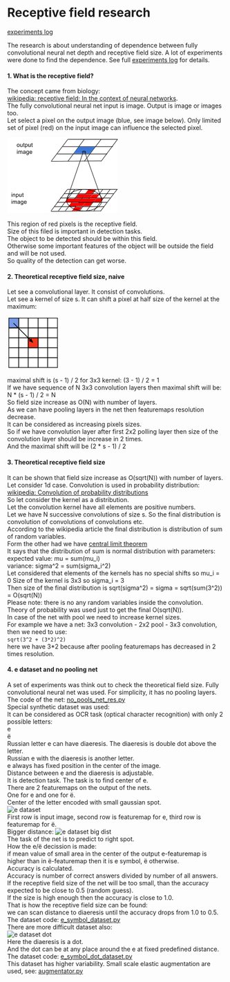 # Receptive field research

[experiments log](./markdown_site/expereiments_log.md)  
  
The research is about understanding of dependence between fully convolutional neural net depth and receptive field size. A lot of experiments were done to find the dependence. See full [experiments log](markdown_site/expereiments_log.md) for details.  
  
#### 1. What is the receptive field?
The concept came from biology:  
[wikipedia: receptive field: In the context of neural networks](https://en.wikipedia.org/wiki/Receptive_field#In_the_context_of_neural_networks).  
The fully convolutional neural net input is image. Output is image or images too.  
Let select a pixel on the output image (blue, see image below). Only limited set of pixel (red) on the input image can influence the selected pixel.  
  
![filed](./markdown_site/picture_receptive_field_size.png)  
  
This region of red pixels is the receptive field.   
Size of this filed is important in detection tasks.  
The object to be detected should be within this field.  
Otherwise some important features of the object will be outside the field and will be not used.  
So quality of the detection can get worse.  

#### 2. Theoretical receptive field size, naive  
Let see a convolutional layer. It consist of convolutions.  
Let see a kernel of size s. It can shift a pixel at half size of the kernel at the maximum:  
  
![conv shift](./markdown_site/picture_convolution_shift.png)   
  
maximal shift is (s - 1) / 2
for 3x3 kernel: (3 - 1) / 2 = 1   
If we have sequence of N 3x3 convolution layers then maximal shift will be:  
N * (s - 1) / 2 = N  
So field size increase as O(N) with number of layers.  
As we can have pooling layers in the net then featuremaps resolution decrease.  
It can be considered as increasing pixels sizes.  
So if we have convolution layer after first 2x2 polling layer then size of the convolution layer should be increase in 2 times.  
And the maximal shift will be (2 * s - 1) / 2

#### 3. Theoretical receptive field size
It can be shown that field size increase as O(sqrt(N)) with number of layers.  
Let consider 1d case.
Convolution is used in probability distribution:  
[wikipedia: Convolution of probability distributions](https://en.wikipedia.org/wiki/Convolution_of_probability_distributions)    
So let consider the kernel as a distribution.  
Let the convolution kernel have all elements are positive numbers.    
Let we have N successive convolutions of size s.
So the final distribution is convolution of convolutions of convolutions etc.  
According to the wikipedia article the final distribution is distribution of sum of random variables.  
Form the other had we have [central limit theorem](https://en.wikipedia.org/wiki/Central_limit_theorem)  
It says that the distribution of sum is normal distribution with parameters:  
expected value: mu = sum(mu_i)  
variance: sigma^2 = sum(sigma_i^2)  
Let considered that elements of the kernels has no special shifts so mu_i = 0
Size of the kernel is 3x3 so sigma_i = 3  
Then size of the final distribution is sqrt(sigma^2) = sigma = sqrt(sum(3^2)) = O(sqrt(N))  
Please note: there is no any random variables inside the convolution.  
Theory of probability was used just to get the final O(sqrt(N)).  
In case of the net with pool we need to increase kernel sizes.  
For example we have a net: 3x3 convolution - 2x2 pool - 3x3 convolution, then we need to use:  
```sqrt(3^2 + (3*2)^2)```  
here we have 3*2 because after pooling featuremaps has decreased in 2 times resolution.  

  
#### 4. e dataset and no pooling net  
A set of experiments was think out to check the theoretical field size.
Fully convolutional neural net was used. For simplicity, it has no pooling layers.  
The code of the net: [no_pools_net_res.py](./nets/no_pools_net_res.py)  
Special synthetic dataset was used:  
It can be considered as OCR task (optical character recognition) with only 2 possible letters:  
е  
ё  
Russian letter е can have diaeresis. The diaeresis is double dot above the letter.  
Russian е with the diaeresis is another letter.  
e always has fixed position in the center of the image.  
Distance between e and the diaeresis is adjustable.  
It is detection task. The task is to find center of e.  
There are 2 featuremaps on the output of the nets.  
One for е and one for ё.  
Center of the letter encoded with small gaussian spot.  
![e dataset](./markdown_site/picture_e_dataset.png)   
First row is input image, second row is featuremap for е, third row is featuremap for ё.  
Bigger distance:
![e dataset big dist](./markdown_site/picture_e_dataset_bigger_distance.png)   
The task of the net is to predict to right spot.  
How the е/ё decission is made:  
if mean value of small area in the center of the output е-featuremap is higher
than in ё-featuremap then it is e symbol, ё otherwise.  
Accuracy is calculated.   
Accuracy is number of correct answers divided by number of all answers.   
If the receptive field size of the net will be too small, than the accuracy expected to be close to 0.5 (random guess).  
If the size is high enough then the accuracy is close to 1.0.  
That is how the receptive field size can be found:  
we can scan distance to diaeresis until the accuracy drops from 1.0 to 0.5.  
The dataset code: [e_symbol_dataset.py](./dataset_generator/e_symbol_dataset.py)  
There are more difficult dataset also:  
![e dataset dot](./markdown_site/picture_e_dataset_dot.png)  
Here the diaeresis is a dot.  
And the dot can be at any place around the e at fixed predefined distance.
The dataset code: [e_symbol_dot_dataset.py](./dataset_generator/e_symbol_dot_dataset.py)  
This dataset has higher variability. 
Small scale elastic augmentation are used, see: [augmentator.py](./dataset_generator/augmentator.py)  

 
  


     
